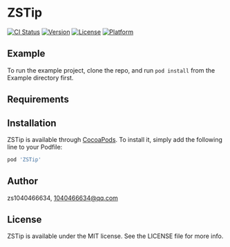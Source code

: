 # ZSTip

[![CI Status](https://img.shields.io/travis/zs1040466634/ZSTip.svg?style=flat)](https://travis-ci.org/zs1040466634/ZSTip)
[![Version](https://img.shields.io/cocoapods/v/ZSTip.svg?style=flat)](https://cocoapods.org/pods/ZSTip)
[![License](https://img.shields.io/cocoapods/l/ZSTip.svg?style=flat)](https://cocoapods.org/pods/ZSTip)
[![Platform](https://img.shields.io/cocoapods/p/ZSTip.svg?style=flat)](https://cocoapods.org/pods/ZSTip)

## Example

To run the example project, clone the repo, and run `pod install` from the Example directory first.

## Requirements

## Installation

ZSTip is available through [CocoaPods](https://cocoapods.org). To install
it, simply add the following line to your Podfile:

```ruby
pod 'ZSTip'
```

## Author

zs1040466634, 1040466634@qq.com

## License

ZSTip is available under the MIT license. See the LICENSE file for more info.
